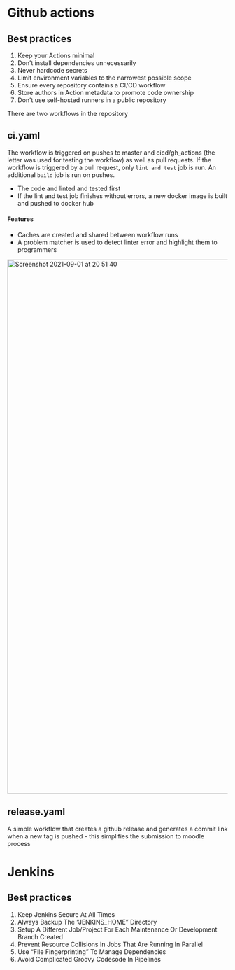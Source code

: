 # Github actions
## Best practices
1. Keep your Actions minimal
2. Don’t install dependencies unnecessarily
3. Never hardcode secrets
4. Limit environment variables to the narrowest possible scope
5. Ensure every repository contains a CI/CD workflow
6. Store authors in Action metadata to promote code ownership
7. Don’t use self-hosted runners in a public repository

There are two workflows in the repository
## ci.yaml
The workflow is triggered on pushes to master and cicd/gh_actions (the letter was used for testing the workflow) as well as pull requests.
If the workflow is triggered by a pull request, only `lint and test` job is run. An additional `build` job is run on pushes.
* The code and linted and tested first
* If the lint and test job finishes without errors, a new docker image is built and pushed to docker hub

#### Features
* Caches are created and shared between workflow runs
* A problem matcher is used to detect linter error and highlight them to programmers
<img width="1221" alt="Screenshot 2021-09-01 at 20 51 40" src="https://user-images.githubusercontent.com/42455524/131719657-5129e8b4-713d-487c-ae2d-ac942b42b173.png">

## release.yaml
A simple workflow that creates a github release and generates a commit link when a new tag is pushed - this simplifies the submission to moodle process

# Jenkins
## Best practices
1. Keep Jenkins Secure At All Times
2. Always Backup The “JENKINS_HOME” Directory
3. Setup A Different Job/Project For Each Maintenance Or Development Branch Created
4. Prevent Resource Collisions In Jobs That Are Running In Parallel
5. Use “File Fingerprinting” To Manage Dependencies
6. Avoid Complicated Groovy Codesode In Pipelines
